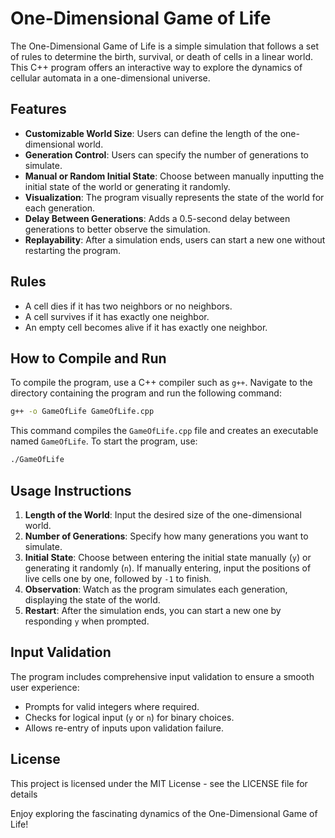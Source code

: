 # One-Dimensional Game of Life

The One-Dimensional Game of Life is a simple simulation that follows a set of rules to determine the birth, survival, or death of cells in a linear world. This C++ program offers an interactive way to explore the dynamics of cellular automata in a one-dimensional universe.

## Features

- **Customizable World Size**: Users can define the length of the one-dimensional world.
- **Generation Control**: Users can specify the number of generations to simulate.
- **Manual or Random Initial State**: Choose between manually inputting the initial state of the world or generating it randomly.
- **Visualization**: The program visually represents the state of the world for each generation.
- **Delay Between Generations**: Adds a 0.5-second delay between generations to better observe the simulation.
- **Replayability**: After a simulation ends, users can start a new one without restarting the program.

## Rules

- A cell dies if it has two neighbors or no neighbors.
- A cell survives if it has exactly one neighbor.
- An empty cell becomes alive if it has exactly one neighbor.

## How to Compile and Run

To compile the program, use a C++ compiler such as `g++`. Navigate to the directory containing the program and run the following command:

```bash
g++ -o GameOfLife GameOfLife.cpp
```

This command compiles the `GameOfLife.cpp` file and creates an executable named `GameOfLife`. To start the program, use:

```bash
./GameOfLife
```

## Usage Instructions

1. **Length of the World**: Input the desired size of the one-dimensional world.
2. **Number of Generations**: Specify how many generations you want to simulate.
3. **Initial State**: Choose between entering the initial state manually (`y`) or generating it randomly (`n`). If manually entering, input the positions of live cells one by one, followed by `-1` to finish.
4. **Observation**: Watch as the program simulates each generation, displaying the state of the world.
5. **Restart**: After the simulation ends, you can start a new one by responding `y` when prompted.

## Input Validation

The program includes comprehensive input validation to ensure a smooth user experience:

- Prompts for valid integers where required.
- Checks for logical input (`y` or `n`) for binary choices.
- Allows re-entry of inputs upon validation failure.

## License

This project is licensed under the MIT License - see the LICENSE file for details

Enjoy exploring the fascinating dynamics of the One-Dimensional Game of Life!
